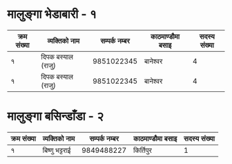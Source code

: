 
# मालुङ्गा भेडाबारी - १

| क्रम संख्या 	| व्यक्तिको नाम					| सम्पर्क नम्बर			| काठमाण्डौमा बसाइ			| सदस्य संख्या 		|
|---------	| --------------------------| ------------------| ----------------------|---------------|
|	१		| दिपक बस्याल (राजु)  			| 9851022345 		|बानेश्वर  					|    4          |
|	१		| दिपक बस्याल (राजु)  			| 9851022345 		|बानेश्वर  					|    4          |


# मालुङ्गा बसिन्डाँडा - २

| क्रम संख्या 	| व्यक्तिको नाम					| सम्पर्क नम्बर			| काठमाण्डौमा बसाइ			| सदस्य संख्या 		|
|---------	| --------------------------| ------------------| ----------------------|---------------|
|	१		| बिष्णु भट्टराई   				| 9849488227 		| किर्तिपुर  				|    1          |